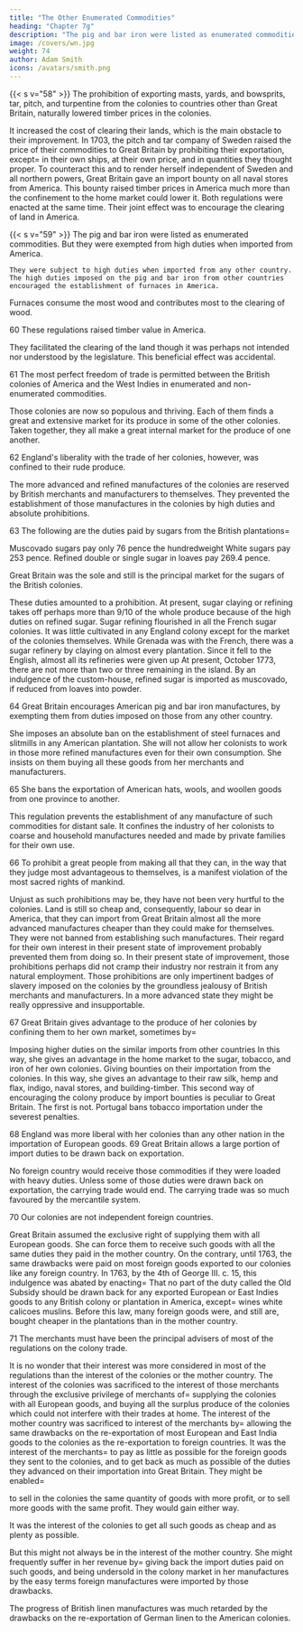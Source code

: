 ```yaml
---
title: "The Other Enumerated Commodities"
heading: "Chapter 7g"
description: "The pig and bar iron were listed as enumerated commodities. But they were exempted from high duties when imported from America."
image: /covers/wn.jpg
weight: 74
author: Adam Smith
icons: /avatars/smith.png
---
```



{{< s v="58" >}} The prohibition of exporting masts, yards, and bowsprits, tar, pitch, and turpentine from the colonies to countries other than Great Britain, naturally lowered timber prices in the colonies.

It increased the cost of clearing their lands, which is the main obstacle to their improvement.
In 1703, the pitch and tar company of Sweden raised the price of their commodities to Great Britain by prohibiting their exportation, except= 
    in their own ships,
    at their own price, and
    in quantities they thought proper.
To counteract this and to render herself independent of Sweden and all northern powers, Great Britain gave an import bounty on all naval stores from America.
    This bounty raised timber prices in America much more than the confinement to the home market could lower it.
        Both regulations were enacted at the same time.
        Their joint effect was to encourage the clearing of land in America.

{{< s v="59" >}} The pig and bar iron were listed as enumerated commodities. But they were exempted from high duties when imported from America.

    They were subject to high duties when imported from any other country.
    The high duties imposed on the pig and bar iron from other countries encouraged the establishment of furnaces in America.
Furnaces consume the most wood and contributes most to the clearing of wood.

60 These regulations raised timber value in America.

They facilitated the clearing of the land though it was perhaps not intended nor understood by the legislature.
This beneficial effect was accidental.

61 The most perfect freedom of trade is permitted between the British colonies of America and the West Indies in enumerated and non-enumerated commodities.

Those colonies are now so populous and thriving.
Each of them finds a great and extensive market for its produce in some of the other colonies.
Taken together, they all make a great internal market for the produce of one another.

62 England's liberality with the trade of her colonies, however, was confined to their rude produce.

The more advanced and refined manufactures of the colonies are reserved by British merchants and manufacturers to themselves.
They prevented the establishment of those manufactures in the colonies by high duties and absolute prohibitions.

63 The following are the duties paid by sugars from the British plantations= 

Muscovado sugars pay only 76 pence the hundredweight
White sugars pay 253 pence.
Refined double or single sugar in loaves pay 269.4 pence.

Great Britain was the sole and still is the principal market for the sugars of the British colonies.

<!-- turning
Converting sugar loaves into powder -->

These duties amounted to a prohibition.
At present, sugar claying or refining takes off perhaps more than 9/10 of the whole produce because of the high duties on refined sugar.
    Sugar refining flourished in all the French sugar colonies.
    It was little cultivated in any England colony except for the market of the colonies themselves.
While Grenada was with the French, there was a sugar refinery by claying on almost every plantation.
    Since it fell to the English, almost all its refineries were given up
    At present, October 1773, there are not more than two or three remaining in the island.
By an indulgence of the custom-house, refined sugar is imported as muscovado, if reduced from loaves into powder.

64 Great Britain encourages American pig and bar iron manufactures, by exempting them from duties imposed on those from any other country.

She imposes an absolute ban on the establishment of steel furnaces and slitmills in any American plantation.
She will not allow her colonists to work in those more refined manufactures even for their own consumption.
She insists on them buying all these goods from her merchants and manufacturers.

65 She bans the exportation of American hats, wools, and woollen goods from one province to another.

This regulation prevents the establishment of any manufacture of such commodities for distant sale.
It confines the industry of her colonists to coarse and household manufactures needed and made by private families for their own use.

66 To prohibit a great people from making all that they can, in the way that they judge most advantageous to themselves, is a manifest violation of the most sacred rights of mankind.

Unjust as such prohibitions may be, they have not been very hurtful to the colonies.
Land is still so cheap and, consequently, labour so dear in America, that they can import from Great Britain almost all the more advanced manufactures cheaper than they could make for themselves.
They were not banned from establishing such manufactures.
    Their regard for their own interest in their present state of improvement probably prevented them from doing so.
In their present state of improvement, those prohibitions perhaps did not cramp their industry nor restrain it from any natural employment.
    Those prohibitions are only impertinent badges of slavery imposed on the colonies by the groundless jealousy of British merchants and manufacturers.
In a more advanced state they might be really oppressive and insupportable.

67 Great Britain gives advantage to the produce of her colonies by confining them to her own market, sometimes by= 

Imposing higher duties on the similar imports from other countries
    In this way, she gives an advantage in the home market to the sugar, tobacco, and iron of her own colonies.
Giving bounties on their importation from the colonies.
    In this way, she gives an advantage to their raw silk, hemp and flax, indigo, naval stores, and building-timber.
    This second way of encouraging the colony produce by import bounties is peculiar to Great Britain.
        The first is not.
            Portugal bans tobacco importation under the severest penalties.

68 England was more liberal with her colonies than any other nation in the importation of European goods. 69 Great Britain allows a large portion of import duties to be drawn back on exportation.

No foreign country would receive those commodities if they were loaded with heavy duties.
Unless some of those duties were drawn back on exportation, the carrying trade would end.
    The carrying trade was so much favoured by the mercantile system.

70 Our colonies are not independent foreign countries.

Great Britain assumed the exclusive right of supplying them with all European goods.
She can force them to receive such goods with all the same duties they paid in the mother country.
On the contrary, until 1763, the same drawbacks were paid on most foreign goods exported to our colonies like any foreign country.
In 1763, by the 4th of George III. c. 15, this indulgence was abated by enacting= 
    That no part of the duty called the Old Subsidy should be drawn back for any exported European or East Indies goods to any British colony or plantation in America, except= 
        wines
        white calicoes
        muslins.
Before this law, many foreign goods were, and still are, bought cheaper in the plantations than in the mother country.

71 The merchants must have been the principal advisers of most of the regulations on the colony trade.

It is no wonder that their interest was more considered in most of the regulations than the interest of the colonies or the mother country.
The interest of the colonies was sacrificed to the interest of those merchants through the exclusive privilege of merchants of= 
    supplying the colonies with all European goods, and
    buying all the surplus produce of the colonies which could not interfere with their trades at home.
The interest of the mother country was sacrificed to interest of the merchants by= 
    allowing the same drawbacks on the re-exportation of most European and East India goods to the colonies as the re-exportation to foreign countries.
It was the interest of the merchants= 
    to pay as little as possible for the foreign goods they sent to the colonies, and
    to get back as much as possible of the duties they advanced on their importation into Great Britain.
They might be enabled= 

to sell in the colonies the same quantity of goods with more profit, or
to sell more goods with the same profit.
    They would gain either way.

It was the interest of the colonies to get all such goods as cheap and as plenty as possible.

But this might not always be in the interest of the mother country.
She might frequently suffer in her revenue by= 
    giving back the import duties paid on such goods, and
    being undersold in the colony market in her manufactures by the easy terms foreign manufactures were imported by those drawbacks.

The progress of British linen manufactures was much retarded by the drawbacks on the re-exportation of German linen to the American colonies.
